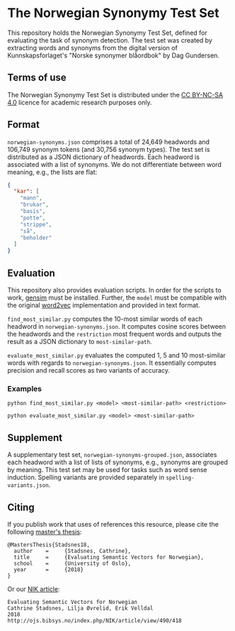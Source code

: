 # The Norwegian Synonymy Test Set

This repository holds the Norwegian Synonymy Test Set, defined for evaluating the task of synonym detection. 
The test set was created by extracting words and synonyms from the digital version of 
Kunnskapsforlaget's "Norske synonymer blåordbok" by Dag Gundersen. 

## Terms of use

The Norwegian Synonymy Test Set is distributed under the 
[CC BY-NC-SA 4.0](https://creativecommons.org/licenses/by-nc-sa/4.0/) licence
for academic research purposes only.

## Format 

`norwegian-synonyms.json` comprises a total of 24,649 headwords and 106,749 synonym tokens 
(and 30,756 synonym types). The test set is distributed as a JSON dictionary of headwords. 
Each headword is associated with a list of synonyms. We do not differentiate between word meaning, 
e.g., the lists are flat:

```json
{
  "kar": [
    "mann",
    "brukar",
    "basis",
    "potte",
    "strippe",
    "så",
    "beholder"
  ]
}
```

## Evaluation

This repository also provides evaluation scripts. In order for the scripts to work, 
[gensim](https://radimrehurek.com/gensim/) must be installed. Further, the `model` 
must be compatible with the original [word2vec](https://code.google.com/archive/p/word2vec/)
implementation and provided in text format.

`find_most_similar.py` computes the 10-most similar words of each headword 
in `norwegian-synonyms.json`. It computes cosine scores between the headwords 
and the `restriction` most frequent words and outputs the result as a JSON 
dictionary to `most-similar-path`.

`evaluate_most_similar.py` evaluates the computed 1, 5 and 10 most-similar words 
with regards to `norwegian-synonyms.json`. It essentially computes precision and 
recall scores as two variants of accuracy.
  
### Examples 

`python find_most_similar.py <model> <most-similar-path> <restriction>`

```python evaluate_most_similar.py <model> <most-similar-path>```

## Supplement

A supplementary test set, `norwegian-synonyms-grouped.json`, associates each headword 
with a list of lists of synonyms, e.g., synonyms are grouped by meaning. This test set 
may be used for tasks such as word sense induction. Spelling variants are provided 
separately in `spelling-variants.json`.

## Citing

If you publish work that uses of references this resource, please cite the following 
[master's thesis](https://www.duo.uio.no/bitstream/handle/10852/61756/thesis.pdf): 

```
@MastersThesis{Stadsnes18,
  author    =     {Stadsnes, Cathrine},
  title     =     {Evaluating Semantic Vectors for Norwegian},
  school    =     {University of Oslo},
  year      =     {2018}
}
```

Or our [NIK article](http://ojs.bibsys.no/index.php/NIK/article/view/490/418): 

```
Evaluating Semantic Vectors for Norwegian
Cathrine Stadsnes, Lilja Øvrelid, Erik Velldal
2018
http://ojs.bibsys.no/index.php/NIK/article/view/490/418
```
